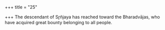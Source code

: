+++
title = "25"

+++
The descendant of Sr̥ñjaya has reached toward the Bharadvājas, who  have acquired great bounty belonging to all people.